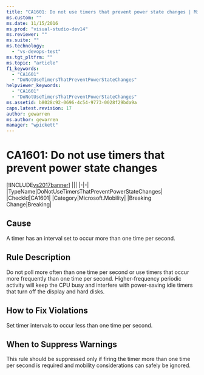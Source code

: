 ```yaml
---
title: "CA1601: Do not use timers that prevent power state changes | Microsoft Docs"
ms.custom: ""
ms.date: 11/15/2016
ms.prod: "visual-studio-dev14"
ms.reviewer: ""
ms.suite: ""
ms.technology:
  - "vs-devops-test"
ms.tgt_pltfrm: ""
ms.topic: "article"
f1_keywords:
  - "CA1601"
  - "DoNotUseTimersThatPreventPowerStateChanges"
helpviewer_keywords:
  - "CA1601"
  - "DoNotUseTimersThatPreventPowerStateChanges"
ms.assetid: b8028c92-0696-4c54-9773-0028f29bda9a
caps.latest.revision: 17
author: gewarren
ms.author: gewarren
manager: "wpickett"
---
```

# CA1601: Do not use timers that prevent power state changes
[!INCLUDE[vs2017banner](../includes/vs2017banner.md)]
|||
|-|-|
|TypeName|DoNotUseTimersThatPreventPowerStateChanges|
|CheckId|CA1601|
|Category|Microsoft.Mobility|
|Breaking Change|Breaking|

## Cause
 A timer has an interval set to occur more than one time per second.

## Rule Description
 Do not poll more often than one time per second or use timers that occur more frequently than one time per second. Higher-frequency periodic activity will keep the CPU busy and interfere with power-saving idle timers that turn off the display and hard disks.

## How to Fix Violations
 Set timer intervals to occur less than one time per second.

## When to Suppress Warnings
 This rule should be suppressed only if firing the timer more than one time per second is required and mobility considerations can safely be ignored.



